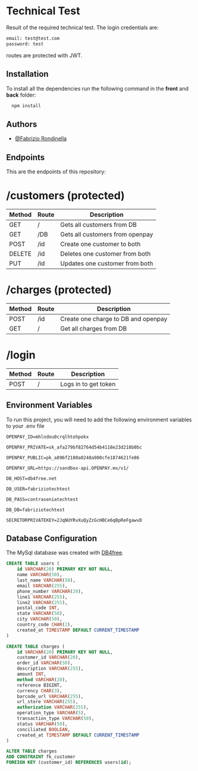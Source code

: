 
# Technical Test

Result of the required technical test.
The login credentials are: 
```bash
email: test@test.com
password: test
```
routes are protected with JWT.

## Installation

To install all the dependencies run the following command in the **front** and **back** folder:

```bash
  npm install
```
    
## Authors

- [@Fabrizio Rondinella](https://github.com/JackER4565)

## Endpoints

This are the endpoints of this repository:

# /customers (protected)

|Method|Route|Description|
|---|---|---|
|GET|/|Gets all customers from DB|
|GET|/DB|Gets all customers from openpay|
|POST|/id|Create one customer to both|
|DELETE|/id|Deletes one customer from both|
|PUT|/id|Updates one customer from both|

# /charges (protected)

|Method|Route|Description|
|---|---|---|
|POST|/id|Create one charge to DB and openpay|
|GET|/|Get all charges from DB|

# /login

|Method|Route|Description|
|---|---|---|
|POST|/|Logs in to get token|


## Environment Variables

To run this project, you will need to add the following environment variables to your .env file


`OPENPAY_ID=mhlndou0crqlhtohpekx`

`OPENPAY_PRIVATE=sk_afa279bf82764d54b4118e23d218b0bc`

`OPENPAY_PUBLIC=pk_a896f2180a0248a980cfe1874621fe86`

`OPENPAY_URL=https://sandbox-api.OPENPAY.mx/v1/`

`DB_HOST=db4free.net`

`DB_USER=fabriziotechtest`

`DB_PASS=contraseniatechtest`

`DB_DB=fabriziotechtest`

`SECRETORPRIVATEKEY=2JqNUYRvXuQyZzGcHBCe6qBpReFgawvD`
## Database Configuration

The MySql database was created with [DB4free](https://www.db4free.net/signup.php).



```sql
CREATE TABLE users (
    id VARCHAR(20) PRIMARY KEY NOT NULL,
    name VARCHAR(50),
    last_name VARCHAR(50),
    email VARCHAR(255),
    phone_number VARCHAR(20),
    line1 VARCHAR(255),
    line2 VARCHAR(255),
    postal_code INT,
    state VARCHAR(50),
    city VARCHAR(50),
    country_code CHAR(2),
    created_at TIMESTAMP DEFAULT CURRENT_TIMESTAMP
)
```

```sql
CREATE TABLE charges (
    id VARCHAR(20) PRIMARY KEY NOT NULL,
    customer_id VARCHAR(20),
    order_id VARCHAR(50),	
    description VARCHAR(255),
    amount INT,
    method VARCHAR(20),
    reference BIGINT,
    currency CHAR(3),
    barcode_url VARCHAR(255),
    url_store VARCHAR(255),
    authorization VARCHAR(255),
    operation_type VARCHAR(5),
    transaction_type VARCHAR(50),
    status VARCHAR(50),
    conciliated BOOLEAN,
    created_at TIMESTAMP DEFAULT CURRENT_TIMESTAMP
)
```

```sql
ALTER TABLE charges
ADD CONSTRAINT fk_customer
FOREIGN KEY (customer_id) REFERENCES users(id);
```

